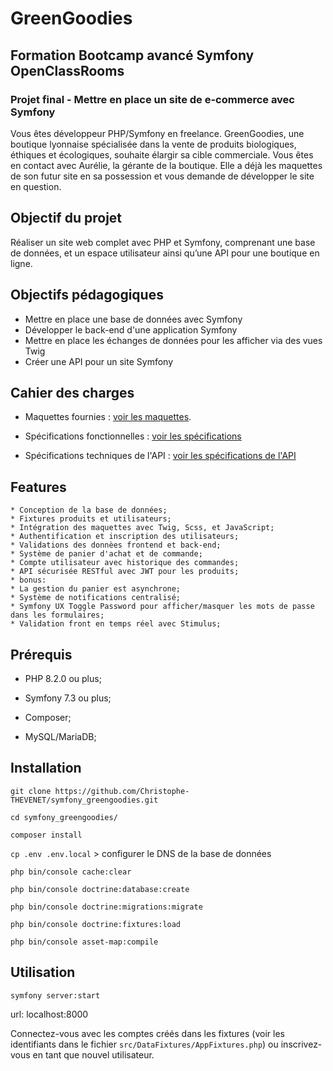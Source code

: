 # GreenGoodies

## Formation Bootcamp avancé Symfony OpenClassRooms

### Projet final - Mettre en place un site de e-commerce avec Symfony

Vous êtes développeur PHP/Symfony en freelance. GreenGoodies, une boutique lyonnaise spécialisée dans la vente de produits biologiques, éthiques et écologiques, souhaite élargir sa cible commerciale.
Vous êtes en contact avec Aurélie, la gérante de la boutique. Elle a déjà les maquettes de son futur site en sa possession et vous demande de développer le site en question.

## Objectif du projet

Réaliser un site web complet avec PHP et Symfony, comprenant une base de données, et un espace utilisateur ainsi qu’une API pour une boutique en ligne.

## Objectifs pédagogiques

-   Mettre en place une base de données avec Symfony
-   Développer le back-end d'une application Symfony
-   Mettre en place les échanges de données pour les afficher via des vues Twig
-   Créer une API pour un site Symfony

## Cahier des charges

* Maquettes fournies : [voir les maquettes](https://www.figma.com/design/dwbwGIJqxan1qJFwKt8juV/Green-Goodies?node-id=0-1&p=f).

* Spécifications fonctionnelles : [voir les spécifications](https://s3.eu-west-1.amazonaws.com/course.oc-static.com/projects/876_DA_PHP_Sf_V2/P13/Spe%CC%81cifications+fonctionnelles+-+GreenGoodies.pdf)

* Spécifications techniques de l'API : [voir les spécifications de l'API](https://s3.eu-west-1.amazonaws.com/course.oc-static.com/projects/876_DA_PHP_Sf_V2/P13/Spe%CC%81cifications+techniques+de+l'API+-+GreenGoodies.pdf)

## Features

    * Conception de la base de données;
    * Fixtures produits et utilisateurs;
    * Intégration des maquettes avec Twig, Scss, et JavaScript;
    * Authentification et inscription des utilisateurs;
    * Validations des donnèes frontend et back-end;
    * Système de panier d'achat et de commande;
    * Compte utilisateur avec historique des commandes;
    * API sécurisée RESTful avec JWT pour les produits;
    * bonus:
    * La gestion du panier est asynchrone;
    * Système de notifications centralisé;
    * Symfony UX Toggle Password pour afficher/masquer les mots de passe dans les formulaires;
    * Validation front en temps réel avec Stimulus;

## Prérequis

-   PHP 8.2.0 ou plus;

-   Symfony 7.3 ou plus;
-   Composer;

-   MySQL/MariaDB;

## Installation

`git clone https://github.com/Christophe-THEVENET/symfony_greengoodies.git`

`cd symfony_greengoodies/`

`composer install`

`cp .env .env.local` > configurer le DNS de la base de données

`php bin/console cache:clear`

`php bin/console doctrine:database:create`

`php bin/console doctrine:migrations:migrate`

`php bin/console doctrine:fixtures:load`

`php bin/console asset-map:compile`

## Utilisation

`symfony server:start`

url: localhost:8000

Connectez-vous avec les comptes créés dans les fixtures (voir les identifiants dans le fichier `src/DataFixtures/AppFixtures.php`) ou inscrivez-vous en tant que nouvel utilisateur.
